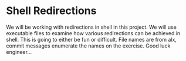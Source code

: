 # Shell Redirections
We will be working with redirections in shell in this project.
We will use executable files to examine how various redirections can be achieved in shell.
This is going to either be fun or difficult.
File names are from alx, commit messages enumerate the names on the exercise.
Good luck engineer...
